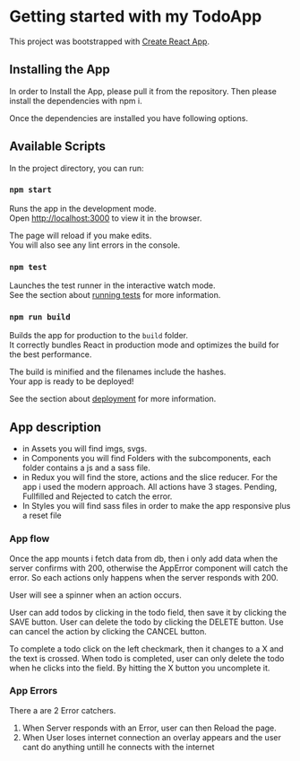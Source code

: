 # Getting started with my TodoApp

This project was bootstrapped with [Create React App](https://github.com/facebook/create-react-app).

## Installing the App

In order to Install the App, please pull it from the repository.
Then please install the dependencies with npm i.

Once the dependencies are installed you have following options.

## Available Scripts

In the project directory, you can run:

### `npm start`

Runs the app in the development mode.\
Open [http://localhost:3000](http://localhost:3000) to view it in the browser.

The page will reload if you make edits.\
You will also see any lint errors in the console.

### `npm test`

Launches the test runner in the interactive watch mode.\
See the section about [running tests](https://facebook.github.io/create-react-app/docs/running-tests) for more information.

### `npm run build`

Builds the app for production to the `build` folder.\
It correctly bundles React in production mode and optimizes the build for the best performance.

The build is minified and the filenames include the hashes.\
Your app is ready to be deployed!

See the section about [deployment](https://facebook.github.io/create-react-app/docs/deployment) for more information.

## App description

- in Assets you will find imgs, svgs.
- in Components you will find Folders with the subcomponents, each folder contains
  a js and a sass file.
- in Redux you will find the store, actions and the slice reducer.
  For the app i used the modern approach. All actions have 3 stages.
  Pending, Fullfilled and Rejected to catch the error.
- In Styles you will find sass files in order to make the app responsive plus a reset file

### App flow

Once the app mounts i fetch data from db, then i only add data
when the server confirms with 200, otherwise the AppError component will catch the error. So each actions only happens when the server responds with 200.

User will see a spinner when an action occurs.

User can add todos by clicking in the todo field, then save it by clicking the SAVE button.
User can delete the todo by clicking the DELETE button.
Use can cancel the action by clicking the CANCEL button.

To complete a todo click on the left checkmark, then it changes to a X and the text is crossed.
When todo is completed, user can only delete the todo when he clicks into the field.
By hitting the X button you uncomplete it.

### App Errors

There a are 2 Error catchers.

1. When Server responds with an Error, user can then Reload the page.
2. When User loses internet connection an overlay appears and the user cant do anything untill he connects with the internet
